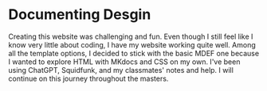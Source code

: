 # Documenting Desgin 


Creating this website was challenging and fun. 
Even though I still feel like I know very little about coding, I have my website working quite well. 
Among all the template options, I decided to stick with the basic MDEF one because I wanted to explore HTML with MKdocs and CSS on my own. I've been using ChatGPT, Squidfunk, and my classmates' notes and help. I will continue on this journey throughout the masters.



